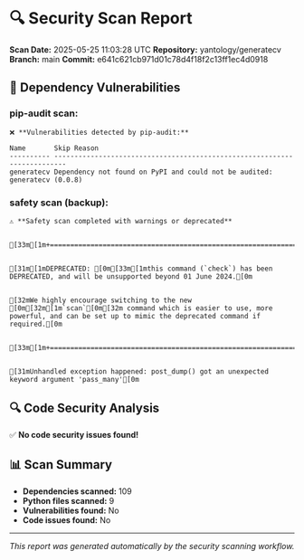 # 🔍 Security Scan Report

**Scan Date:** 2025-05-25 11:03:28 UTC
**Repository:** yantology/generatecv
**Branch:** main
**Commit:** e641c621cb971d01c78d4f18f2c13ff1ec4d0918

## 🚨 Dependency Vulnerabilities

### pip-audit scan:
```
❌ **Vulnerabilities detected by pip-audit:**

Name       Skip Reason
---------- -------------------------------------------------------------------------
generatecv Dependency not found on PyPI and could not be audited: generatecv (0.0.8)
```

### safety scan (backup):
```
⚠️ **Safety scan completed with warnings or deprecated**


[33m[1m+===========================================================================================================================================================================================+[0m


[31m[1mDEPRECATED: [0m[33m[1mthis command (`check`) has been DEPRECATED, and will be unsupported beyond 01 June 2024.[0m


[32mWe highly encourage switching to the new [0m[32m[1m`scan`[0m[32m command which is easier to use, more powerful, and can be set up to mimic the deprecated command if required.[0m


[33m[1m+===========================================================================================================================================================================================+[0m


[31mUnhandled exception happened: post_dump() got an unexpected keyword argument 'pass_many'[0m
```

## 🔍 Code Security Analysis

✅ **No code security issues found!**

## 📊 Scan Summary

- **Dependencies scanned:** 109
- **Python files scanned:** 9
- **Vulnerabilities found:** No
- **Code issues found:** No

---
*This report was generated automatically by the security scanning workflow.*
